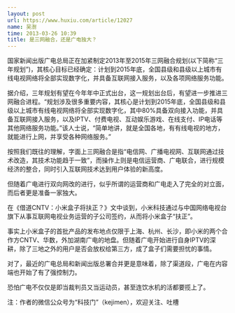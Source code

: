 ```yaml
---
layout: post
url: https://www.huxiu.com/article/12027
name: 吴澍
time: 2013-03-26 10:39
title: 是三网融合，还是广电独大？
---
```

国家新闻出版广电总局正在加紧制定2013年至2015年三网融合规划(以下简称“三年规划”)，其核心目标已经确定：计划到2015年底，全国县级和县级以上城市有线电视网络将全部实现数字化，并具备互联网接入服务，以及各项网络服务功能。

据介绍，三年规划有望在今年年中正式出台，这一规划出台后，有望进一步推进三网融合进程。“规划涉及很多重要内容，其核心是计划到2015年底，全国县级和县级以上城市有线电视网络将全部实现数字化，其中80%具备双向接入功能，并具备互联网接入服务，以及IPTV、付费电视、互动娱乐游戏、在线支付、IP电话等其他网络服务功能。”该人士说，“简单地讲，就是全国各地，有有线电视的地方，就能进行上网，并享受各种网络服务。”

按照我们既往的理解，字面上三网融合是指“电信网、广播电视网、互联网通过技术改造，其技术功能趋于一致”，而操作上则是电信运营商、广电联合，进行规模经济的整合，同时引入互联网技术达到用户体验的新高度。

但随着广电进行双向网改的进行，似乎所谓的运营商和广电走入了完全的对立面，而后者更是准备一家独大。

在《借道CNTV：小米盒子将扶正？》文中谈到，小米科技通过与中国网络电视台旗下从事互联网电视业务运营的子公司签约，从而将小米盒子“扶正”。

事实上小米盒子的首批产品的发布地点仅限于上海、杭州、长沙，即小米的两个合作方CNTV、华数，外加湖南广电的地盘。但随着广电开始进行自身IPTV的深耕，除了三地之外的用户是否会放权给第三方，成了盒子们需要担忧的事情。

对了，最近的广电总局和新闻出版总署合并更是意味着，除了渠道段，广电在内容端也开始了有了强控制力。

恐怕广电不仅仅是即当裁判员又当运动员，甚至连饮水机的活都要揽上了。

注：作者的微信公众号为“科技门”（kejimen），欢迎关注、吐槽

